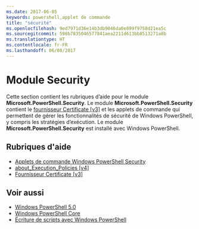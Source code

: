 ```yaml
---
ms.date: 2017-06-05
keywords: powershell,applet de commande
title: "sécurité"
ms.openlocfilehash: 9ed7971d36e14b3db9046da0e899f9758d21ea5c
ms.sourcegitcommit: 598b7835046577841aea2211d613bb8513271a8b
ms.translationtype: HT
ms.contentlocale: fr-FR
ms.lasthandoff: 06/08/2017
---
```

# <a name="security-module"></a>Module Security
Cette section contient les rubriques d’aide pour le module **Microsoft.PowerShell.Security**. Le module **Microsoft.PowerShell.Security** contient le [fournisseur Certificate [v3]](https://technet.microsoft.com/en-us/library/3f743541-d0c6-4670-809a-b16fb01f7c4d) et les applets de commande qui permettent de gérer les fonctionnalités de sécurité de Windows PowerShell, y compris les stratégies d’exécution. Le module **Microsoft.PowerShell.Security** est installé avec Windows PowerShell.

## <a name="help-topics"></a>Rubriques d'aide
- [Applets de commande Windows PowerShell Security](http://go.microsoft.com/fwlink/?LinkID=245860)
- [about_Execution_Policies [v4]](https://technet.microsoft.com/en-us/library/347708dc-1515-4d74-978b-8334603472e6)
- [Fournisseur Certificate [v3]](https://technet.microsoft.com/en-us/library/3f743541-d0c6-4670-809a-b16fb01f7c4d)

## <a name="see-also"></a>Voir aussi
- [Windows PowerShell 5.0](../core-powershell/core-modules/Windows-PowerShell-5.0.md)
- [Windows PowerShell Core](https://technet.microsoft.com/en-us/library/4b75f1e4-f327-48f3-92ab-bf5435094d41)
- [Écriture de scripts avec Windows PowerShell](../getting-started/fundamental/Scripting-with-Windows-PowerShell.md)

